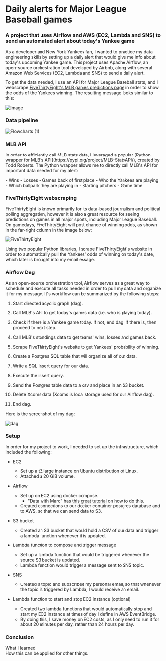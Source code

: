 # Daily alerts for Major League Baseball games
### A project that uses Airflow and AWS (EC2, Lambda and SNS) to send an automated alert about today's Yankee game

<p>As a developer and New York Yankees fan, I wanted to practice my data engineering skills by setting up a daily alert that would give me info about today's upcoming Yankee game.
This project uses Apache Airflow, an open-source orchestration tool developed by Airbnb, along with several Amazon Web Services (EC2, Lambda and SNS) to send a daily alert. 

To get the data needed, I use an API for Major League Baseball stats, and I webscrape [FiveThirtyEight's MLB games predictions page](https://projects.fivethirtyeight.com/2023-mlb-predictions/games/) in order to show the odds of the Yankees winning. The resulting message looks similar to this:
</p>

![image](https://github.com/DElwell90/baseball-project/assets/26678347/42d2d335-4dc1-415f-9307-637fd22dd62e)

### Data pipeline
![Flowcharts (1)](https://github.com/DElwell90/baseball-project/assets/26678347/994d5f54-49cf-42d3-8510-27c503729620)


### MLB API
<p>In order to efficiently call MLB stats data, I leveraged a popular [Python wrapper for MLB's API](https://pypi.org/project/MLB-StatsAPI/), created by Todd Roberts. The Python wrapper allows me to directly call MLB's API for important data needed for my alert: </p>
- Wins
- Losses
- Games back of first place
- Who the Yankees are playing
- Which ballpark they are playing in
- Starting pitchers
- Game time


### FiveThirtyEight webscraping
<p> FiveThirtyEight is known primarily for its data-based journalism and political polling aggregation, however it is also a great resource for seeing predictions on games in all major sports, including Major League Baseball. On gamedays, FiveThirtyEight will post chance of winning odds, as shown in the far-right column in the image below:</p>

![FiveThirtyEight](https://github.com/DElwell90/baseball-project/assets/26678347/5d10046f-1a3d-44c4-b858-bebd565b55fe)

Using two popular Python libraries, I scrape FiveThirtyEight's website in order to automatically pull the Yankees' odds of winning on today's date, which later is brought into my email essage.

### Airflow Dag
<p> As an open-source orchestration tool, Airflow serves as a great way to schedule and execute all tasks needed in order to pull my data and organize it for my message. It's workflow can be summarized by the following steps: </p>

1. Start directed acyclic graph (dag).
2. Call MLB's API to get today's games data (i.e. who is playing today).

3. Check if there is a Yankee game today. If not, end dag. If there is, then proceed to next step.

4. Call MLB's standings data to get teams' wins, losses and games back.

5. Scrape FiveThirtyEight's website to get Yankees' probability of winning.
6. Create a Postgres SQL table that will organize all of our data.
7. Write a SQL insert query for our data.
8. Execute the insert query.
9. Send the Postgres table data to a csv and place in an S3 bucket.
10. Delete Xcoms data (Xcoms is local storage used for our Airflow dag).
11. End dag.

<p>Here is the screenshot of my dag: </p>

![dag](https://github.com/DElwell90/baseball-project/assets/26678347/d62a4a6d-c270-43b9-95ef-c00cd9bab423)

### Setup
In order for my project to work, I needed to set up the infrastructure, which included the following:
- EC2
    - Set up a t2.large instance on Ubuntu distribution of Linux.
    - Attached a 20 GiB volume.

- Airflow
    - Set up on EC2 using docker compose.
        - "Data with Marc" has [this great tutorial](https://www.youtube.com/watch?v=aTaytcxy2Ck) on how to do this.
    - Created connections to our docker container postgres database and to AWS, so that we can send data to S3.

- S3 bucket
    - Created an S3 bucket that would hold a CSV of our data and trigger a lambda function whenever it is updated.

- Lambda function to compose and trigger message
    - Set up a lambda function that would be triggered whenever the source S3 bucket is updated.
    - Lambda function would trigger a message sent to SNS topic.

- SNS
    - Created a topic and subscribed my personal email, so that whenever the topic is triggered by Lambda, I would receive an email.

- Lambda function to start and stop EC2 instance (optional)
    - Created two lambda functions that would automatically stop and start my EC2 instance at times of day I define in AWS EventBridge.
    - By doing this, I save money on EC2 costs, as I only need to run it for about 20 minutes per day, rather than 24 hours per day.

### Conclusion
What I learned <br>
How this can be applied for other things.

